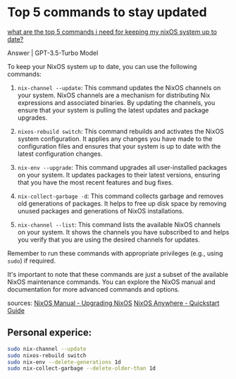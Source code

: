 # Top 5 commands to stay updated

[what are the top 5 commands i need for keeping my nixOS system up to date?](https://www.phind.com/search?cache=x57nb7z8ffek1hwezmfx5l0f)

Answer | GPT-3.5-Turbo Model


To keep your NixOS system up to date, you can use the following commands:

1. `nix-channel --update`: This command updates the NixOS channels on your system. NixOS channels are a mechanism for distributing Nix expressions and associated binaries. By updating the channels, you ensure that your system is pulling the latest updates and package upgrades.

2. `nixos-rebuild switch`: This command rebuilds and activates the NixOS system configuration. It applies any changes you have made to the configuration files and ensures that your system is up to date with the latest configuration changes.

3. `nix-env --upgrade`: This command upgrades all user-installed packages on your system. It updates packages to their latest versions, ensuring that you have the most recent features and bug fixes.

4. `nix-collect-garbage -d`: This command collects garbage and removes old generations of packages. It helps to free up disk space by removing unused packages and generations of NixOS installations.

5. `nix-channel --list`: This command lists the available NixOS channels on your system. It shows the channels you have subscribed to and helps you verify that you are using the desired channels for updates.

Remember to run these commands with appropriate privileges (e.g., using `sudo`) if required.

It's important to note that these commands are just a subset of the available NixOS maintenance commands. You can explore the NixOS manual and documentation for more advanced commands and options.

sources: 
[NixOS Manual - Upgrading NixOS](https://nixos.org/manual/nixos/stable/#sec-upgrading-nixos)
[NixOS Anywhere - Quickstart Guide](https://github.com/nix-community/nixos-anywhere#quickstart-guide)

## Personal experice:
```bash
sudo nix-channel --update
sudo nixos-rebuild switch
sudo nix-env --delete-generations 1d
sudo nix-collect-garbage --delete-older-than 1d
```
